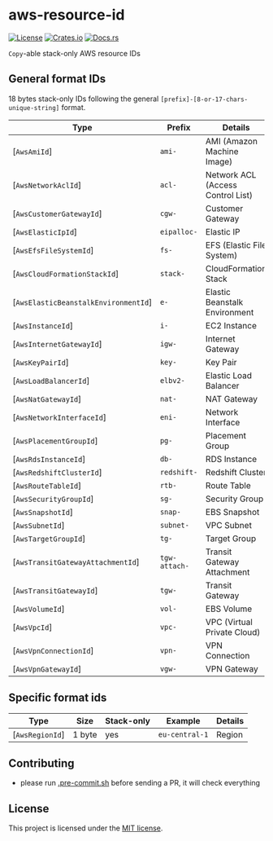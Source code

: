 # aws-resource-id

[![License](https://img.shields.io/crates/l/aws-resource-id.svg)](https://choosealicense.com/licenses/mit/)
[![Crates.io](https://img.shields.io/crates/v/aws-resource-id.svg)](https://crates.io/crates/aws-resource-id)
[![Docs.rs](https://docs.rs/aws-resource-id/badge.svg)](https://docs.rs/aws-resource-id)

`Copy`-able stack-only AWS resource IDs

## General format IDs

18 bytes stack-only IDs following the general `[prefix]-[8-or-17-chars-unique-string]` format.

| Type                                 | Prefix        | Details                           |
|--------------------------------------|---------------|-----------------------------------|
| [`AwsAmiId`]                         | `ami-`        | AMI (Amazon Machine Image)        |
| [`AwsNetworkAclId`]                  | `acl-`        | Network ACL (Access Control List) |
| [`AwsCustomerGatewayId`]             | `cgw-`        | Customer Gateway                  |
| [`AwsElasticIpId`]                   | `eipalloc-`   | Elastic IP                        |
| [`AwsEfsFileSystemId`]               | `fs-`         | EFS (Elastic File System)         |
| [`AwsCloudFormationStackId`]         | `stack-`      | CloudFormation Stack              |
| [`AwsElasticBeanstalkEnvironmentId`] | `e-`          | Elastic Beanstalk Environment     |
| [`AwsInstanceId`]                    | `i-`          | EC2 Instance                      |
| [`AwsInternetGatewayId`]             | `igw-`        | Internet Gateway                  |
| [`AwsKeyPairId`]                     | `key-`        | Key Pair                          |
| [`AwsLoadBalancerId`]                | `elbv2-`      | Elastic Load Balancer             |
| [`AwsNatGatewayId`]                  | `nat-`        | NAT Gateway                       |
| [`AwsNetworkInterfaceId`]            | `eni-`        | Network Interface                 |
| [`AwsPlacementGroupId`]              | `pg-`         | Placement Group                   |
| [`AwsRdsInstanceId`]                 | `db-`         | RDS Instance                      |
| [`AwsRedshiftClusterId`]             | `redshift-`   | Redshift Cluster                  |
| [`AwsRouteTableId`]                  | `rtb-`        | Route Table                       |
| [`AwsSecurityGroupId`]               | `sg-`         | Security Group                    |
| [`AwsSnapshotId`]                    | `snap-`       | EBS Snapshot                      |
| [`AwsSubnetId`]                      | `subnet-`     | VPC Subnet                        |
| [`AwsTargetGroupId`]                 | `tg-`         | Target Group                      |
| [`AwsTransitGatewayAttachmentId`]    | `tgw-attach-` | Transit Gateway Attachment        |
| [`AwsTransitGatewayId`]              | `tgw-`        | Transit Gateway                   |
| [`AwsVolumeId`]                      | `vol-`        | EBS Volume                        |
| [`AwsVpcId`]                         | `vpc-`        | VPC (Virtual Private Cloud)       |
| [`AwsVpnConnectionId`]               | `vpn-`        | VPN Connection                    |
| [`AwsVpnGatewayId`]                  | `vgw-`        | VPN Gateway                       |


## Specific format ids

| Type            | Size   | Stack-only | Example        | Details |
|-----------------|--------|------------|----------------|---------|
| [`AwsRegionId`] | 1 byte | yes        | `eu-central-1` | Region  |


## Contributing

- please run [.pre-commit.sh] before sending a PR, it will check everything


## License

This project is licensed under the [MIT license][license].

[.pre-commit.sh]: https://github.com/imbolc/aws-resource-id/blob/main/.pre-commit.sh
[license]: https://github.com/imbolc/aws-resource-id/blob/main/LICENSE
